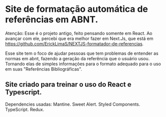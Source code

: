 # Site de formatação automática de referências em ABNT.

Atenção: Esse é o projeto antigo, feito pensando somente em React. Ao avançar com ele, percebi que era melhor fazer em Next.Js, que está em https://github.com/ErickLimaS/NEXTJS-formatador-de-referencias. 

Esse site tem o foco de ajudar pessoas que tem problemas de entender as normas em abnt, fazendo a geração da referência que o usuário usou. Tornando elas de simples informações para o formato adequado para o uso em suas "Referências Bibliográficas".

## Site criado para treinar o uso do React e Typescript.

Dependencies usadas:
Mantine.
Sweet Alert.
Styled Components.
TypeScript.
Redux.
